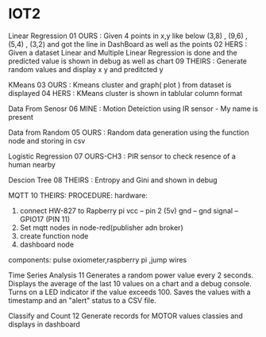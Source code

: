 # IOT2

Linear Regression 
01
OURS : Given 4 points in x,y like below (3,8) , (9,6) , (5,4) , (3,2) and got the line in DashBoard as well as the points 
02
HERS : Given a dataset Linear and Multiple Linear Regression is done and the predicted value is shown in debug as well as chart 
09
THEIRS : Generate random values and display x y and preditcted y

KMeans
03
OURS : Kmeans cluster and graph( plot ) from dataset is displayed 
04
HERS : KMeans cluster is shown in tablular column format 

Data From Senosr 
06
MINE : Motion Deteiction using IR sensor - My name is present

Data from Random 
05
OURS : Random data generation using the function node and storing in csv

Logistic Regression 
07
OURS-CH3 : PIR sensor to check resence of a human nearby

Descion Tree 
08
THEIRS : Entropy and Gini and shown in debug 

MQTT
10
THEIRS: 
PROCEDURE:
hardware:
1) connect HW-827 to Rapberry pi
	vcc – pin 2 (5v)
	gnd – gnd
	signal – GPIO17 (PIN 11)
2) Set mqtt nodes in node-red(publisher adn broker)
3) create function node
4) dashboard node

components:
pulse oxiometer,raspberry pi ,jump wires

Time Series Analysis
11
Generates a random power value every 2 seconds.
Displays the average of the last 10 values on a chart and a debug console.
Turns on a LED indicator if the value exceeds 100.
Saves the values with a timestamp and an "alert" status to a CSV file.


Classify and Count 
12
Generate records for MOTOR values classies and displays in dashboard


